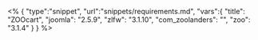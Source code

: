 <% { 
	"type":"snippet", "url":"snippets/requirements.md", "vars":{ 
		"title": "ZOOcart", 
		"joomla": "2.5.9", 
		"zlfw": "3.1.10",
		"com_zoolanders": "",
		"zoo": "3.1.4"
	} 
} %>